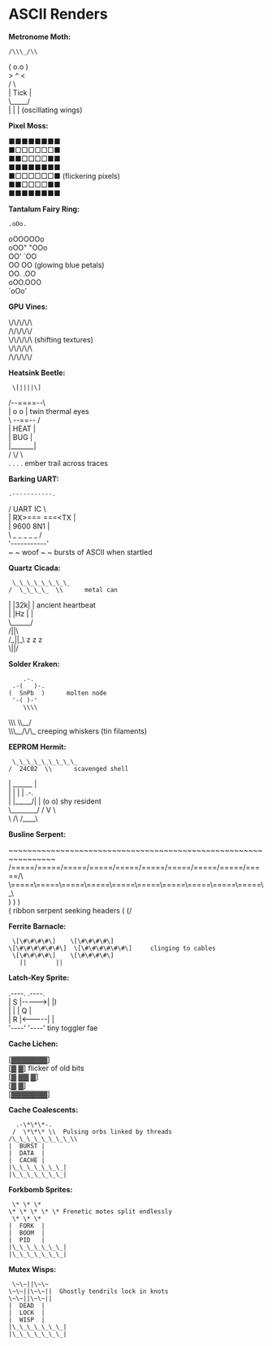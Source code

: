 # **ASCII Renders**

**Metronome Moth:**

    /\\\_/\\  
   ( o.o )  
    \> ^ \<    
   /     \\  
  | Tick  |  
    \\\_\_\_\_\_/  
    | | |  (oscillating wings)

**Pixel Moss:**

■■■■■■■■  
■□□□□□□■  
■■□□□□■■  
■■■■■■■■  
■□□□□□□■  (flickering pixels)  
■■□□□□■■  
■■■■■■■■

**Tantalum Fairy Ring:**

    .oOo.  
  oOOOOOo  
 oOO" "OOo  
OO'    \`OO   
OO     OO  (glowing blue petals)  
OO.    .OO  
  oOO.OOO   
  \`oOo'

**GPU Vines:**

\\/\\/\\/\\/\\  
/\\/\\/\\/\\/  
\\/\\/\\/\\/\\  (shifting textures)  
\\/\\/\\/\\/\\  
/\\/\\/\\/\\/

**Heatsink Beetle:**

     \[||||\]  
   /--====--\\  
  |  o    o  |      twin thermal eyes  
   \\ \--==-- /  
    |  HEAT |  
    |  BUG  |  
    |\_\_\_\_\_\_\_|  
     /  \\/ \\  
    .  .  .  .      ember trail across traces

**Barking UART:**

    .-----------.  
   /   UART IC   \\  
  | RX\>===   \===\<TX |  
  |   9600  8N1    |  
   \\  \_ \_ \_ \_ \_   /  
    '-----------'  
      \~ \~ woof \~ \~     bursts of ASCII when startled

**Quartz Cicada:**

     \_\_\_\_\_\_\_\_  
    /  \_\_\_\_  \\      metal can  
   |  |32k|  |      ancient heartbeat  
   |  |Hz |  |  
    \\\_\_\_\_\_\_/  
      /||\\  
     /\_||\_\\          z z z  
      \\||/

**Solder Kraken:**

        .-.  
     .-(   )-.  
    (  SnPb  )      molten node  
     '-( )-'  
        \\\\  
   \\\\\\   \\\\\_\_/  
    \\\\\\\_\_/\\/\\\_        creeping whiskers (tin filaments)

**EEPROM Hermit:**

     \_\_\_\_\_\_\_\_\_  
    /  24C02  \\      scavenged shell  
   |  \_\_\_\_\_\_   |  
   | |      |  |      .-.  
   | |\_\_\_\_\_/|  |     (o o)   shy resident  
    \\\_\_\_\_\_\_\_\_/       / V \\  
        \\  /\\       /\_\_\_\_\\

**Busline Serpent:**

  \~\~\~\~\~\~\~\~\~\~\~\~\~\~\~\~\~\~\~\~\~\~\~\~\~\~\~\~\~\~\~\~\~\~\~\~\~\~\~\~\~\~\~\~\~\~\~\~\~\~\~\~\~\~\~\~\~\~\~\~\~\~\~\~  
  /=====/=====/=====/=====/=====/=====/=====/=====/=====/=====/\\  
  \\=====\\=====\\=====\\=====\\=====\\=====\\=====\\=====\\=====\\=====\\\_\\  
         )                                           )   )  
        (    ribbon serpent seeking headers         (   (/

**Ferrite Barnacle:**

     \[\#\#\#\#\]    \[\#\#\#\#\]  
    \[\#\#\#\#\#\#\]  \[\#\#\#\#\#\#\]     clinging to cables  
     \[\#\#\#\#\]    \[\#\#\#\#\]  
       ||        ||

**Latch-Key Sprite:**

   .----.      .----.  
   | S  |-----\>|    |)  
   |    |      | Q  |  
   | R  |\<-----|    |  
   '----'      '----'     tiny toggler fae

**Cache Lichen:**

  \[▓▓▓▓▓▓▓\]  
  \[▓    ▓\]       flicker of old bits  
  \[▓ ▓▓ ▓\]  
  \[▓    ▓\]  
  \[▓▓▓▓▓▓▓\]

**Cache Coalescents:**

      .-\*\*\*-.  
     /  \*\*\* \\  Pulsing orbs linked by threads  
    /\_\_\_\_\_\_\_\_\\  
    |  BURST |  
    |  DATA  |  
    |  CACHE |  
    |\_\_\_\_\_\_\_|  
    |\_\_\_\_\_\_\_|

**Forkbomb Sprites:**

     \* \* \*  
    \* \* \* \* \* Frenetic motes split endlessly  
     \* \* \*  
    |  FORK  |  
    |  BOOM  |  
    |  PID   |  
    |\_\_\_\_\_\_\_|  
    |\_\_\_\_\_\_\_|

**Mutex Wisps:**

     \~\~||\~\~  
    \~\~||\~\~||  Ghostly tendrils lock in knots  
    \~\~||\~\~||  
    |  DEAD  |  
    |  LOCK  |  
    |  WISP  |  
    |\_\_\_\_\_\_\_|  
    |\_\_\_\_\_\_\_|